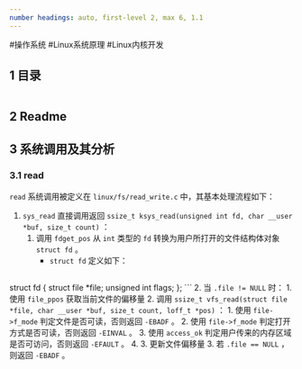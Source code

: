 ```yaml
---
number headings: auto, first-level 2, max 6, 1.1
---
```

#操作系统 #Linux系统原理 #Linux内核开发 

## 1 目录

```toc
```

## 2 Readme


## 3 系统调用及其分析

### 3.1 read

`read` 系统调用被定义在 `linux/fs/read_write.c` 中，其基本处理流程如下：
1. `sys_read` 直接调用返回 `ssize_t ksys_read(unsigned int fd, char __user *buf, size_t count)` ：
	1. 调用 `fdget_pos` 从 `int` 类型的 `fd` 转换为用户所打开的文件结构体对象 `struct fd` 。
		- `struct fd` 定义如下：
		```C
struct fd {
	struct file *file;
	unsigned int flags;
};
		```
	2. 当 `.file != NULL` 时：
		1. 使用 `file_ppos` 获取当前文件的偏移量
		2. 调用 `ssize_t vfs_read(struct file *file, char __user *buf, size_t count, loff_t *pos)` ：
			1. 使用 `file->f_mode` 判定文件是否可读，否则返回 `-EBADF` 。
			2. 使用 `file->f_mode` 判定打开方式是否可读，否则返回 `-EINVAL` 。
			3. 使用 `access_ok` 判定用户传来的内存区域是否可访问，否则返回 `-EFAULT` 。
			4. 
		3. 更新文件偏移量
	3. 若 `.file == NULL` ，则返回 `-EBADF` 。

